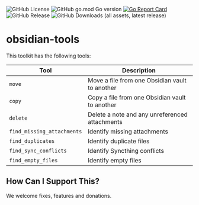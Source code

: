 ![GitHub License](https://img.shields.io/github/license/antfie/obsidian-tools)
![GitHub go.mod Go version](https://img.shields.io/github/go-mod/go-version/antfie/obsidian-tools)
[![Go Report Card](https://goreportcard.com/badge/github.com/antfie/obsidian-tools)](https://goreportcard.com/report/github.com/antfie/obsidian-tools)
![GitHub Release](https://img.shields.io/github/v/release/antfie/obsidian-tools)
![GitHub Downloads (all assets, latest release)](https://img.shields.io/github/downloads/antfie/obsidian-tools/latest/total)

# obsidian-tools

This toolkit has the following tools:

| Tool                       | Description                                    |
|----------------------------|------------------------------------------------|
| `move`                     | Move a file from one Obsidian vault to another |
| `copy`                     | Copy a file from one Obsidian vault to another |
| `delete`                   | Delete a note and any unreferenced attachments |
| `find_missing_attachments` | Identify missing attachments                   |
| `find_duplicates`          | Identify duplicate files                       |
| `find_sync_conflicts`      | Identify Syncthing conflicts                   |
| `find_empty_files`         | Identify empty files                           |

## How Can I Support This?

We welcome fixes, features and donations.
